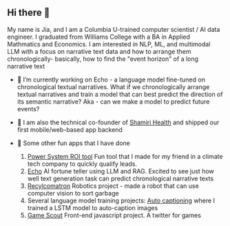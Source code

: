 ## Hi there 👋

My name is Jia, and I am a Columbia U-trained computer scientist / AI data engineer. I graduated from Williams College with a BA in Applied Mathmatics and Economics. I am interested in NLP, ML, and multimodal LLM with a focus on narrative text data and how to arrange them chronologically- basically, how to find the "event horizon" of a long narrative text

- 🔭 I’m currently working on Echo - a language model fine-tuned on chronological textual narratives. What if we chronologically arrange textual narratives and train a model that can best predict the direction of its semantic narrative? Aka - can we make a model to predict future events?
  
- 🌱 I am also the technical co-founder of [Shamiri Health](https://www.shamirihealth.com/) and shipped our first mobile/web-based app backend
  
- 👯 Some other fun apps that I have done
  1. [Power System ROI tool](https://github.com/jiajiabinx/power-system-roi/tree/main) Fun tool that I made for my friend in a climate tech company to quickly qualify leads.
  2. [Echo](https://github.com/jiajiabinx/echo) AI fortune teller using LLM and RAG. Excited to see just how well text generation task can predict chronological narrative texts
  3. [Recylcomatron](https://github.com/jiajiabinx/recylcomatron) Robotics project - made a robot that can use computer vision to sort garbage
  4. Several language model training projects: [Auto captioning](https://github.com/jiajiabinx/auto_caption) where I trained a LSTM model to auto-caption images
  5. [Game Scout](https://github.com/jiajiabinx/game_scout) Front-end javascript project. A twitter for games

